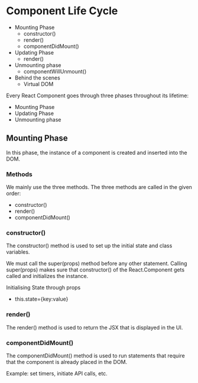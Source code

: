 # Component Life Cycle

- Mounting Phase
  - constructor()
  - render()
  - componentDidMount()
- Updating Phase
  - render()
- Unmounting phase
  - componentWillUnmount()
- Behind the scenes
  - Virtual DOM

Every React Component goes through three phases throughout its lifetime:

- Mounting Phase
- Updating Phase
- Unmounting phase

## Mounting Phase
In this phase, the instance of a component is created and inserted into the DOM.

### Methods
We mainly use the three methods. The three methods are called in the given order:

- constructor()
- render()
- componentDidMount()
  
### constructor()
The constructor() method is used to set up the initial state and class variables.

We must call the super(props) method before any other statement. Calling super(props) makes sure that constructor() of the React.Component gets called and initializes the instance.

Initialising State through props
  - this.state={key:value}

### render()
The render() method is used to return the JSX that is displayed in the UI.

### componentDidMount()
The componentDidMount() method is used to run statements that require that the component is already placed in the DOM.

Example: set timers, initiate API calls, etc.
